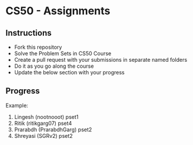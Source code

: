 # CS50 - Assignments

## Instructions

- Fork this repository
- Solve the Problem Sets in CS50 Course
- Create a pull request with your submissions in separate named folders
- Do it as you go along the course
- Update the below section with your progress

## Progress

Example:

1. Lingesh (nootnooot) pset1
2. Ritik (ritikgarg07) pset4
3. Prarabdh (PrarabdhGarg) pset2
4. Shreyasi (SGRv2) pset2
